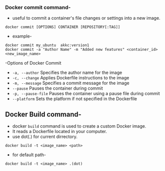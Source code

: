  ### Docker commit command-
- useful to commit a container's file changes or settings into a new image.

```
docker commit [OPTIONS] CONTAINER [REPOSITORY[:TAG]]
```
- example-
```
docker commit my_ubuntu  akkc:version1
docker commit -a "Author Name" -m "Added new features" <container_id> <new_image_name>
```
-Options of Docker Commit

- `-a, --author`  Specifies the author name for the image
- `-c, --change`	  Applies Dockerfile instructions to the image
- `-m, --message`	  Specifies a commit message for the image
- `--pause`	  Pauses the container during commit
- `-p, --pause-file`	  Pauses the container using a pause file during commit
- `--platform`	  Sets the platform if not specified in the Dockerfile


## Docker Build command-
- docker `build` command is used to create a custom Docker image.
- It reads a Dockerfile located in your computer.
- use dot(.) for current dirrectory.
```
docker build -t <image_name> <path>
```
- for default path-
```
docker build -t <image_name> .(dot)
```
